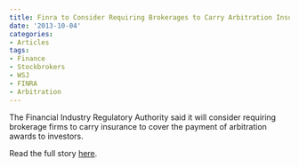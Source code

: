 ```yaml
---
title: Finra to Consider Requiring Brokerages to Carry Arbitration Insurance
date: '2013-10-04'
categories:
- Articles
tags:
- Finance
- Stockbrokers
- WSJ
- FINRA
- Arbitration
---
```


The Financial Industry Regulatory Authority said it will consider requiring
brokerage firms to carry insurance to cover the payment of arbitration awards to
investors.

Read the full story
[here](http://online.wsj.com/article/SB10001424052702304906704579115403444093932.html).
